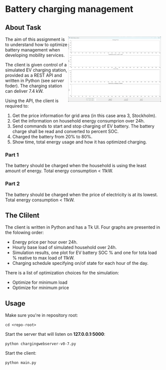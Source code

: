 # Battery charging management

## About Task

<img align="right" width="300" src="Screenshot.png" /> The aim of this assignment is to understand how to optimize battery management when developing mobility services.

The client is given control of a simulated EV charging station, provided as a REST API and written in Python (see *server* foder). The charging station can deliver 7.4 kW.

Using the API, the client is required to:

1. Get the price information for grid area (in this case area 3, Stockholm).
2. Get the information on household energy consumprion over 24h.
3. Send commands to start and stop charging of EV battery. The battery charge shall be read and converted to percent SOC.
4. Charged the battery from 20% to 80%.
5. Show time, total energy usage and how it has optimized charging.

### Part 1

The battery should be charged when the household is using the least amount of energy. 
Total energy consumption < 11kW.

### Part 2

The battery should be charged when the price of electricity is at its lowest.
Total energy consumption < 11kW.

## The Clilent

The client is written in Python and has a Tk UI. Four graphs are presented in the folowing order:

* Energy price per hour over 24h.
* Hourly base load of simulated household over 24h.
* Simulation results, one plot for EV battery SOC % and one for tota load % reative to max load of 11kW.
* Charging schedule specifying on/of state for each hour of the day.

There is a list of optimization choices for the simulation:

* Optimize for minimum load
* Optimize for minimum price


## Usage

Make sure you're in repository root:
```
cd <repo-root>
```

Start the server that will listen on **127.0.0.1:5000**:

```
python chargingwebserver-v0-7.py
```

Start the client:

```
python main.py
```

